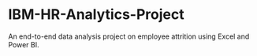 # IBM-HR-Analytics-Project
An end-to-end data analysis project on employee attrition using Excel and Power BI.
